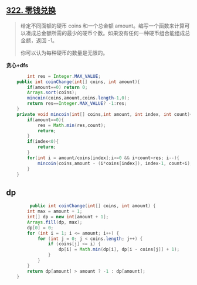 ## [322. 零钱兑换](https://leetcode-cn.com/problems/coin-change/)

> 给定不同面额的硬币 coins 和一个总金额 amount。编写一个函数来计算可以凑成总金额所需的最少的硬币个数。如果没有任何一种硬币组合能组成总金额，返回 -1。
>
> 你可以认为每种硬币的数量是无限的。
>

**贪心+dfs**

```java
		int res = Integer.MAX_VALUE;
    public int coinChange(int[] coins, int amount){
        if(amount==0) return 0;
        Arrays.sort(coins);
        mincoin(coins,amount,coins.length-1,0);
        return res==Integer.MAX_VALUE? -1:res;
    }
    private void mincoin(int[] coins,int amount, int index, int count){
        if(amount==0){
            res = Math.min(res,count);
            return;
        }
        if(index<0){
            return;
        }
        for(int i = amount/coins[index];i>=0 && i+count<res; i--){
            mincoin(coins,amount - (i*coins[index]), index-1, count+i);
        }
    }
```

## dp

```java
		 public int coinChange(int[] coins, int amount) {
        int max = amount + 1;
        int[] dp = new int[amount + 1];
        Arrays.fill(dp, max);
        dp[0] = 0;
        for (int i = 1; i <= amount; i++) {
            for (int j = 0; j < coins.length; j++) {
                if (coins[j] <= i) {
                    dp[i] = Math.min(dp[i], dp[i - coins[j]] + 1);
                }
            }
        }
        return dp[amount] > amount ? -1 : dp[amount];
    }
```

